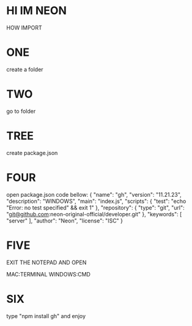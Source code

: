 # HI IM NEON
HOW IMPORT

# ONE
create a folder

# TWO
go to folder

# TREE
create package.json


# FOUR
open package.json
code bellow:
{
  "name": "gh",
  "version": "11.21.23",
  "description": "WINDOWS",
  "main": "index.js",
  "scripts": {
    "test": "echo \"Error: no test specified\" && exit 1"
  },
  "repository": {
    "type": "git",
    "url": "git@github.com:neon-original-official/developer.git"
  },
  "keywords": [
    "server"
  ],
  "author": "Neon",
  "license": "ISC"
}
# FIVE
EXIT THE NOTEPAD AND OPEN 

MAC:TERMINAL 
WINDOWS:CMD

# SIX
type "npm install gh"
and enjoy
